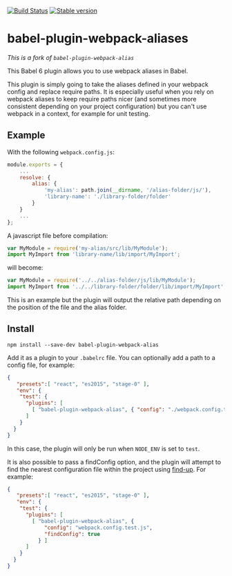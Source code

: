 
[![Build Status](https://travis-ci.org/sebinsua/babel-plugin-webpack-aliases.svg?branch=master)](https://travis-ci.org/sebinsua/babel-plugin-webpack-aliases)
[![Stable version](https://img.shields.io/npm/v/babel-plugin-webpack-aliases.svg?style=flat)](https://www.npmjs.com/package/babel-plugin-webpack-aliases)

# babel-plugin-webpack-aliases

*This is a fork of `babel-plugin-webpack-alias`*

This Babel 6 plugin allows you to use webpack aliases in Babel.

This plugin is simply going to take the aliases defined in your webpack config and replace require paths. It is especially useful when you rely on webpack aliases to keep require paths nicer (and sometimes more consistent depending on your project configuration) but you can't use webpack in a context, for example for unit testing.

## Example
With the following `webpack.config.js`:

```js
module.exports = {
    ...
    resolve: {
        alias: {
            'my-alias': path.join(__dirname, '/alias-folder/js/'),
            'library-name': './library-folder/folder'
        }
    }
    ...
};
```

A javascript file before compilation:

```js
var MyModule = require('my-alias/src/lib/MyModule');
import MyImport from 'library-name/lib/import/MyImport';
```

will become:

```js
var MyModule = require('../../alias-folder/js/lib/MyModule');
import MyImport from '../../library-folder/folder/lib/import/MyImport';
```

This is an example but the plugin will output the relative path depending on the position of the file and the alias folder.

## Install

```shell
npm install --save-dev babel-plugin-webpack-alias
```

Add it as a plugin to your `.babelrc` file. You can optionally add a path to a config file, for example:

```json
{
   "presets":[ "react", "es2015", "stage-0" ],
   "env": {
    "test": {
      "plugins": [
        [ "babel-plugin-webpack-alias", { "config": "./webpack.config.test.js" } ]
      ]
    }
  }
}
```

In this case, the plugin will only be run when `NODE_ENV` is set to `test`.

It is also possible to pass a findConfig option, and the plugin will attempt to find the nearest configuration file within the project using [find-up](https://github.com/sindresorhus/find-up). For example:

```json
{
   "presets":[ "react", "es2015", "stage-0" ],
   "env": {
    "test": {
      "plugins": [
        [ "babel-plugin-webpack-alias", {
            "config": "webpack.config.test.js",
            "findConfig": true
          } ]
      ]
    }
  }
}
```
